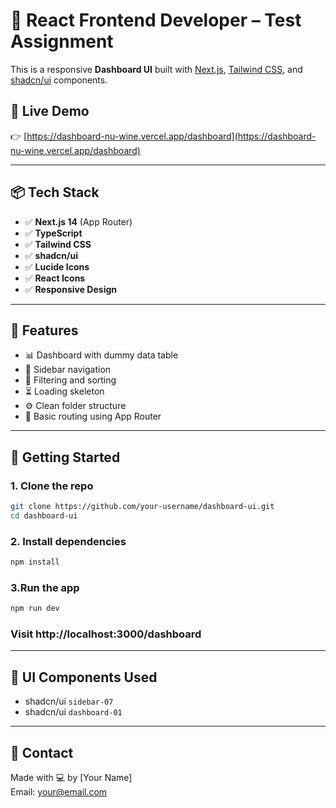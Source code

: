 # 🧪 React Frontend Developer – Test Assignment

This is a responsive **Dashboard UI** built with [Next.js](https://nextjs.org/), [Tailwind CSS](https://tailwindcss.com/), and [shadcn/ui](https://ui.shadcn.com/) components.

## 🔗 Live Demo

👉 [https://dashboard-nu-wine.vercel.app/dashboard](https://dashboard-nu-wine.vercel.app/dashboard)

---

## 📦 Tech Stack

- ✅ **Next.js 14** (App Router)
- ✅ **TypeScript**
- ✅ **Tailwind CSS**
- ✅ **shadcn/ui**
- ✅ **Lucide Icons**
- ✅ **React Icons**
- ✅ **Responsive Design**

---

## 🧩 Features

- 📊 Dashboard with dummy data table
- 📁 Sidebar navigation
- 🔎 Filtering and sorting
- ⏳ Loading skeleton
- ⚙️ Clean folder structure
- 🔀 Basic routing using App Router

---

## 🚀 Getting Started

### 1. Clone the repo

```bash
git clone https://github.com/your-username/dashboard-ui.git
cd dashboard-ui

```
### 2. Install dependencies
```bash
npm install

```
### 3.Run the app
```bash
npm run dev

```
### Visit http://localhost:3000/dashboard

---

## 🧱 UI Components Used

- shadcn/ui `sidebar-07`
- shadcn/ui `dashboard-01`
  
---

## 📧 Contact

Made with 💻 by [Your Name]  
Email: your@email.com
